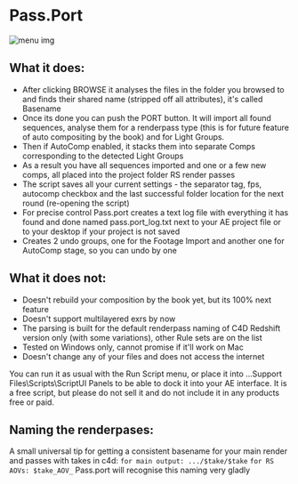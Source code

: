 # Pass.Port
![menu img](https://i.imgur.com/zzlOsnc.png "Pass.Port interface")

 ## What it does:
* After clicking BROWSE it analyses the files in the folder you browsed to and finds their shared name (stripped off all attributes), it's called Basename
* Once its done you can push the PORT button. It will import all found sequences, analyse them for a renderpass type (this is for future feature of auto compositing by the book) and for Light Groups. 
* Then if AutoComp enabled, it stacks them into separate Comps corresponding to the detected Light Groups
* As a result you have all sequences imported and one or a few new comps, all placed into the project folder RS render passes
* The script saves all your current settings - the separator tag, fps, autocomp checkbox and the last successful folder location for the next round (re-opening the script)
* For precise control Pass.port creates a text log file with everything it has found and done named pass.port_log.txt next to your AE project file or to your desktop if your project is not saved
* Creates 2 undo groups, one for the Footage Import and another one for AutoComp stage, so you can undo by one

## What it does not:
* Doesn't rebuild your composition by the book yet, but its 100% next feature
* Doesn't support multilayered exrs by now
* The parsing is built for the default renderpass naming of C4D Redshift version only (with some variations), other Rule sets are on the list
* Tested on Windows only, cannot promise if it'll work on Mac
* Doesn't change any of your files and does not access the internet

You can run it as usual with the Run Script menu, or place it into ...Support Files\Scripts\ScriptUI Panels to be able to dock it into your AE interface. It is a free script, but please do not sell it and do not include it in any products free or paid.

## Naming the renderpases:
A small universal tip for getting a consistent basename for your main render and passes with takes in c4d:
`for main output: .../$take/$take`
`for RS AOVs: $take_AOV_`
Pass.port will recognise this naming very gladly